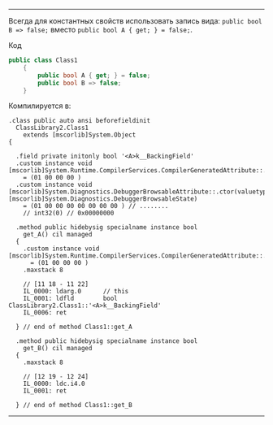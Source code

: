 ------------------------------------------------------------
Всегда для константных свойств использовать запись вида:
`public bool B => false;`
вместо `public bool A { get; } = false;`.
		
Код
```C#
public class Class1
	{
		public bool A { get; } = false;
		public bool B => false;
	}
```
Компилируется в:
```IL
.class public auto ansi beforefieldinit 
  ClassLibrary2.Class1
    extends [mscorlib]System.Object
{

  .field private initonly bool '<A>k__BackingField'
  .custom instance void [mscorlib]System.Runtime.CompilerServices.CompilerGeneratedAttribute::.ctor() 
    = (01 00 00 00 )
  .custom instance void [mscorlib]System.Diagnostics.DebuggerBrowsableAttribute::.ctor(valuetype [mscorlib]System.Diagnostics.DebuggerBrowsableState) 
    = (01 00 00 00 00 00 00 00 ) // ........
    // int32(0) // 0x00000000

  .method public hidebysig specialname instance bool 
    get_A() cil managed 
  {
    .custom instance void [mscorlib]System.Runtime.CompilerServices.CompilerGeneratedAttribute::.ctor() 
      = (01 00 00 00 )
    .maxstack 8

    // [11 18 - 11 22]
    IL_0000: ldarg.0      // this
    IL_0001: ldfld        bool ClassLibrary2.Class1::'<A>k__BackingField'
    IL_0006: ret          

  } // end of method Class1::get_A

  .method public hidebysig specialname instance bool 
    get_B() cil managed 
  {
    .maxstack 8

    // [12 19 - 12 24]
    IL_0000: ldc.i4.0     
    IL_0001: ret          

  } // end of method Class1::get_B

```
------------------------------------------------------------
